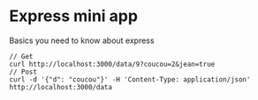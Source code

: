 # Express mini app

Basics you need to know about express

```
// Get
curl http://localhost:3000/data/9?coucou=2&jean=true
// Post
curl -d '{"d": "coucou"}' -H 'Content-Type: application/json' http://localhost:3000/data
```
